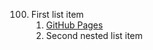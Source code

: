 100. First list item
     1. [GitHub Pages](https://pages.github.com/)
     2. Second nested list item
